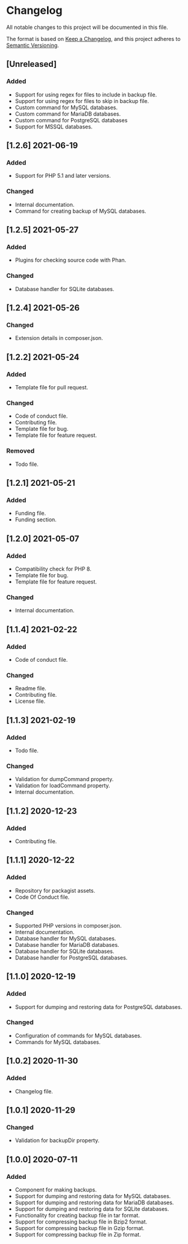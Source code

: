 # Changelog
All notable changes to this project will be documented in this file.

The format is based on [Keep a Changelog](https://keepachangelog.com/en/1.0.0/),
and this project adheres to [Semantic Versioning](https://semver.org/spec/v2.0.0.html).

## [Unreleased]
### Added
- Support for using regex for files to include in backup file.
- Support for using regex for files to skip in backup file.
- Custom command for MySQL databases.
- Custom command for MariaDB databases.
- Custom command for PostgreSQL databases
- Support for MSSQL databases.

## [1.2.6] 2021-06-19
### Added
- Support for PHP 5.1 and later versions.

### Changed
- Internal documentation.
- Command for creating backup of MySQL databases.

## [1.2.5] 2021-05-27
### Added
- Plugins for checking source code with Phan.

### Changed
- Database handler for SQLite databases.

## [1.2.4] 2021-05-26
### Changed
- Extension details in composer.json.

## [1.2.2] 2021-05-24
### Added
- Template file for pull request.

### Changed
- Code of conduct file.
- Contributing file.
- Template file for bug.
- Template file for feature request.

### Removed
- Todo file.

## [1.2.1] 2021-05-21
### Added
- Funding file.
- Funding section.

## [1.2.0] 2021-05-07
### Added
- Compatibility check for PHP 8.
- Template file for bug.
- Template file for feature request.

### Changed
- Internal documentation.

## [1.1.4] 2021-02-22
### Added
- Code of conduct file.

### Changed
- Readme file.
- Contributing file.
- License file.

## [1.1.3] 2021-02-19
### Added
- Todo file.

### Changed
- Validation for dumpCommand property.
- Validation for loadCommand property.
- Internal documentation.

## [1.1.2] 2020-12-23
### Added
- Contributing file.

## [1.1.1] 2020-12-22
### Added
- Repository for packagist assets.
- Code Of Conduct file.

### Changed
- Supported PHP versions in composer.json.
- Internal documentation.
- Database handler for MySQL databases.
- Database handler for MariaDB databases.
- Database handler for SQLite databases.
- Database handler for PostgreSQL databases.

## [1.1.0] 2020-12-19
### Added
- Support for dumping and restoring data for PostgreSQL databases.

### Changed
- Configuration of commands for MySQL databases.
- Commands for MySQL databases.

## [1.0.2] 2020-11-30
### Added
- Changelog file.

## [1.0.1] 2020-11-29
### Changed
- Validation for backupDir property.

## [1.0.0] 2020-07-11
### Added
- Component for making backups.
- Support for dumping and restoring data for MySQL databases.
- Support for dumping and restoring data for MariaDB databases.
- Support for dumping and restoring data for SQLite databases.
- Functionality for creating backup file in tar format.
- Support for compressing backup file in Bzip2 format.
- Support for compressing backup file in Gzip format.
- Support for compressing backup file in Zip format.
